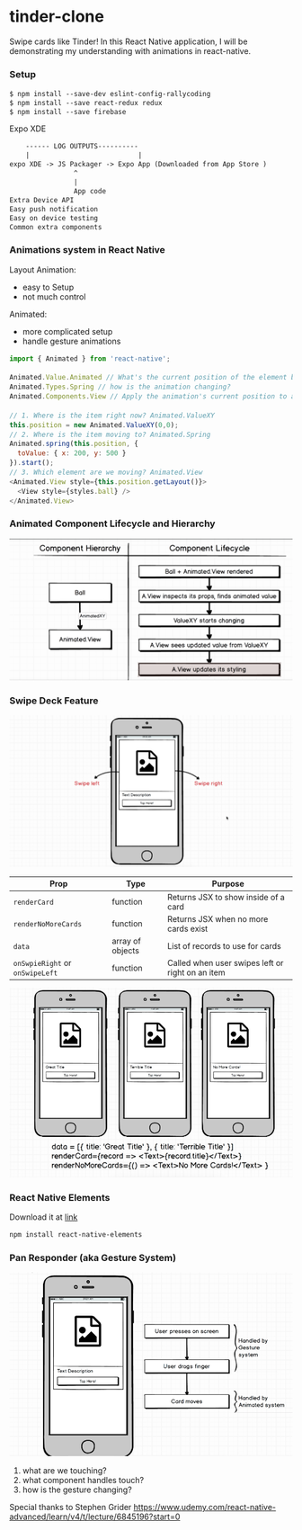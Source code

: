 # tinder-clone
Swipe cards like Tinder!
In this React Native application, I will be demonstrating my understanding with animations in react-native.


### Setup
```
$ npm install --save-dev eslint-config-rallycoding
$ npm install --save react-redux redux
$ npm install --save firebase
```

Expo XDE
```
    ------ LOG OUTPUTS----------
    |                           |
expo XDE -> JS Packager -> Expo App (Downloaded from App Store )
                ^
                |
                App code
Extra Device API
Easy push notification
Easy on device testing
Common extra components
```
### Animations system in React Native
Layout Animation:
* easy to Setup
* not much control

Animated:
* more complicated setup
* handle gesture animations

```js
import { Animated } from 'react-native';

Animated.Value.Animated // What's the current position of the element being animated?
Animated.Types.Spring // how is the animation changing?
Animated.Components.View // Apply the animation's current position to an actual Component

// 1. Where is the item right now? Animated.ValueXY
this.position = new Animated.ValueXY(0,0);
// 2. Where is the item moving to? Animated.Spring
Animated.spring(this.position, {
  toValue: { x: 200, y: 500 }
}).start();
// 3. Which element are we moving? Animated.View
<Animated.View style={this.position.getLayout()}>
  <View style={styles.ball} />
</Animated.View>
```

### Animated Component Lifecycle and Hierarchy
![alt text](demo/animatedComponentLifeCycle.png "Hierarchy and Lifecycle")

### Swipe Deck Feature
![alt text](demo/swipeDeck.png "swipe deck")

Prop  | Type  | Purpose
----- | ----- | -------
`renderCard`  |  function  |  Returns JSX to show inside of a card
`renderNoMoreCards`  |  function  |  Returns JSX when no more cards exist
`data`  |  array of objects  |  List of records to use for cards
`onSwpieRight` or `onSwipeLeft`  |  function  |  Called when user swipes left or right on an item

![alt text](demo/swipeDeckProps.png "swipe deck props")

### React Native Elements
Download it at [link](https://github.com/react-native-training/react-native-elements)
```bash
npm install react-native-elements
```

### Pan Responder (aka Gesture System)
![alt text](demo/panResponderSystem.png "Pan Responder System")

1) what are we touching?
2) what component handles touch?
3) how is the gesture changing?


Special thanks to Stephen Grider
https://www.udemy.com/react-native-advanced/learn/v4/t/lecture/6845196?start=0
